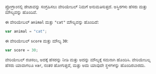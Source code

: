 ಪ್ರೋಗ್ರಾಂನಲ್ಲಿ ಡೇಟಾವನ್ನು ಸಂಗ್ರಹಿಸಲು ವೇರಿಯೇಬಲ್ ನಿಮಗೆ ಅನುಮತಿಸುತ್ತದೆ. ಅಸ್ಥಿರಗಳು ಹೆಸರು ಮತ್ತು ಮೌಲ್ಯವನ್ನು ಹೊಂದಿವೆ.

ಈ ವೇರಿಯೇಬಲ್ `animal` ಮತ್ತು `"cat"` ಮೌಲ್ಯವನ್ನು ಹೊಂದಿದೆ:

```javascript
var animal = "cat";
```

ಈ ವೇರಿಯೇಬಲ್ `score` ಮತ್ತು ಮೌಲ್ಯ `30`:

```javascript
var score = 30;
```

ವೇರಿಯೇಬಲ್ ರಚಿಸಲು, ಅದಕ್ಕೆ ಹೆಸರನ್ನು ನೀಡಿ ಮತ್ತು ಅದನ್ನು ಮೌಲ್ಯಕ್ಕೆ ಸಮನಾಗಿ ಹೊಂದಿಸಿ. ವೇರಿಯೇಬಲ್ನ ಹೆಸರು ಯಾವಾಗಲೂ ` var `, ನಂತರ ಹೋಗುತ್ತದೆ, ಮತ್ತು ಅದು ಯಾವುದೇ ಸ್ಥಳಗಳನ್ನು ಹೊಂದಿರಬಾರದು.
